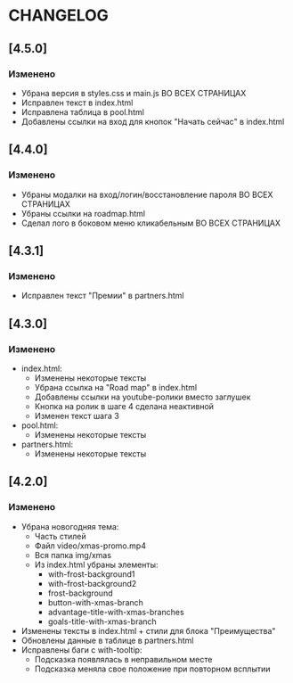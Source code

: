 # CHANGELOG

## [4.5.0]

### Изменено

- Убрана версия в styles<version>.css и main<version>.js ВО ВСЕХ СТРАНИЦАХ
- Исправлен текст в index.html
- Исправлена таблица в pool.html
- Добавлены ссылки на вход для кнопок "Начать сейчас" в index.html

## [4.4.0]

### Изменено

- Убраны модалки на вход/логин/восстановление пароля ВО ВСЕХ СТРАНИЦАХ
- Убраны ссылки на roadmap.html
- Сделал лого в боковом меню кликабельным ВО ВСЕХ СТРАНИЦАХ

## [4.3.1]

### Изменено

- Исправлен текст "Премии" в partners.html


## [4.3.0]

### Изменено

- index.html:
  - Изменены некоторые тексты
  - Убрана ссылка на "Road map" в index.html
  - Добавлены ссылки на youtube-ролики вместо заглушек
  - Кнопка на ролик в шаге 4 сделана неактивной
  - Изменен текст шага 3
- pool.html:
  - Изменены некоторые тексты
- partners.html:
  - Изменены некоторые тексты

## [4.2.0]

### Изменено

- Убрана новогодняя тема: 
  - Часть стилей
  - Файл video/xmas-promo.mp4
  - Вся папка img/xmas
  - Из index.html убраны элементы:
    - with-frost-background1
    - with-frost-background2
    - frost-background
    - button-with-xmas-branch
    - advantage-title-with-xmas-branches
    - goals-title-with-xmas-branch
- Изменены тексты в index.html + стили для блока "Преимущества"
- Обновлены данные в таблице в partners.html
- Исправлены баги с with-tooltip:
  - Подсказка появлялась в неправильном месте
  - Подсказка меняла свое положение при повторном всплытии
